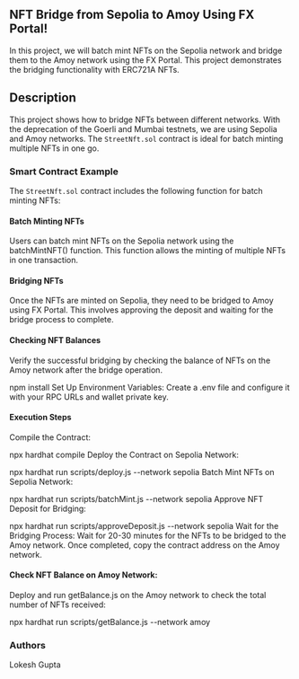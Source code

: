 ## NFT Bridge from Sepolia to Amoy Using FX Portal! 

In this project, we will batch mint NFTs on the Sepolia network and bridge them to the Amoy network using the FX Portal. This project demonstrates the bridging functionality with ERC721A NFTs.

## Description 

This project shows how to bridge NFTs between different networks. With the deprecation of the Goerli and Mumbai testnets, we are using Sepolia and Amoy networks. The `StreetNft.sol` contract is ideal for batch minting multiple NFTs in one go.

### Smart Contract Example

The `StreetNft.sol` contract includes the following function for batch minting NFTs:



#### Batch Minting NFTs 
Users can batch mint NFTs on the Sepolia network using the batchMintNFT() function. This function allows the minting of multiple NFTs in one transaction.

#### Bridging NFTs 
Once the NFTs are minted on Sepolia, they need to be bridged to Amoy using FX Portal. This involves approving the deposit and waiting for the bridge process to complete.

#### Checking NFT Balances
Verify the successful bridging by checking the balance of NFTs on the Amoy network after the bridge operation.

npm install
Set Up Environment Variables: Create a .env file and configure it with your RPC URLs and wallet private key.

#### Execution Steps
Compile the Contract:

npx hardhat compile
Deploy the Contract on Sepolia Network:

npx hardhat run scripts/deploy.js --network sepolia
Batch Mint NFTs on Sepolia Network:



npx hardhat run scripts/batchMint.js --network sepolia
Approve NFT Deposit for Bridging:



npx hardhat run scripts/approveDeposit.js --network sepolia
Wait for the Bridging Process: Wait for 20-30 minutes for the NFTs to be bridged to the Amoy network. Once completed, copy the contract address on the Amoy network.

#### Check NFT Balance on Amoy Network: 
Deploy and run getBalance.js on the Amoy network to check the total number of NFTs received:


npx hardhat run scripts/getBalance.js --network amoy


 ### Authors
Lokesh Gupta
